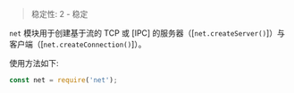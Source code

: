 
<!--introduced_in=v0.10.0-->

> 稳定性: 2 - 稳定

<!-- source_link=lib/net.js -->

`net` 模块用于创建基于流的 TCP 或 [IPC] 的服务器（[`net.createServer()`]）与客户端（[`net.createConnection()`]）。

使用方法如下:

```js
const net = require('net');
```

